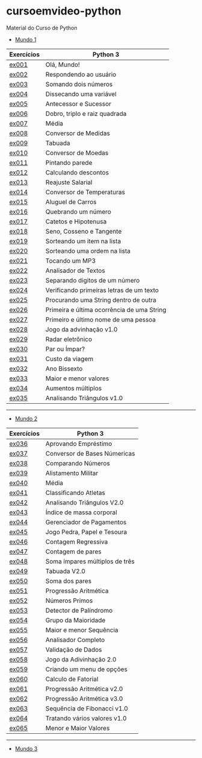 # cursoemvideo-python
 Material do Curso de Python
 
- [Mundo 1](https://github.com/mpaullos/cursoemvideo-python/tree/main/Exercicios/Mundo1)
 
|Exercícios| Python 3 |
| --- | --- 
|[ex001](https://github.com/mpaullos/cursoemvideo-python/blob/main/Exercicios/Mundo1/ex001.py)| Olá, Mundo! |
|[ex002](https://github.com/mpaullos/cursoemvideo-python/blob/main/Exercicios/Mundo1/ex002.py)| Respondendo ao usuário |
|[ex003](https://github.com/mpaullos/cursoemvideo-python/blob/main/Exercicios/Mundo1/ex003.py)| Somando dois números |
|[ex004](https://github.com/mpaullos/cursoemvideo-python/blob/main/Exercicios/Mundo1/ex004.py)| Dissecando uma variável |
|[ex005](https://github.com/mpaullos/cursoemvideo-python/blob/main/Exercicios/Mundo1/ex005.py)| Antecessor e Sucessor |
|[ex006](https://github.com/mpaullos/cursoemvideo-python/blob/main/Exercicios/Mundo1/ex006.py)| Dobro, triplo e raiz quadrada |
|[ex007](https://github.com/mpaullos/cursoemvideo-python/blob/main/Exercicios/Mundo1/ex007.py)| Média
|[ex008](https://github.com/mpaullos/cursoemvideo-python/blob/main/Exercicios/Mundo1/ex008.py)| Conversor de Medidas |
|[ex009](https://github.com/mpaullos/cursoemvideo-python/blob/main/Exercicios/Mundo1/ex009.py)| Tabuada |
|[ex010](https://github.com/mpaullos/cursoemvideo-python/blob/main/Exercicios/Mundo1/ex010.py)| Conversor de Moedas |
|[ex011](https://github.com/mpaullos/cursoemvideo-python/blob/main/Exercicios/Mundo1/ex011.py)| Pintando parede |
|[ex012](https://github.com/mpaullos/cursoemvideo-python/blob/main/Exercicios/Mundo1/ex012.py)| Calculando descontos |
|[ex013](https://github.com/mpaullos/cursoemvideo-python/blob/main/Exercicios/Mundo1/ex013.py)| Reajuste Salarial |
|[ex014](https://github.com/mpaullos/cursoemvideo-python/blob/main/Exercicios/Mundo1/ex014.py)| Conversor de Temperaturas |
|[ex015](https://github.com/mpaullos/cursoemvideo-python/blob/main/Exercicios/Mundo1/ex015.py)| Aluguel de Carros |
|[ex016](https://github.com/mpaullos/cursoemvideo-python/blob/main/Exercicios/Mundo1/ex016.py)| Quebrando um número |
|[ex017](https://github.com/mpaullos/cursoemvideo-python/blob/main/Exercicios/Mundo1/ex017.py)| Catetos e Hipotenusa |
|[ex018](https://github.com/mpaullos/cursoemvideo-python/blob/main/Exercicios/Mundo1/ex018.py)| Seno, Cosseno e Tangente |
|[ex019](https://github.com/mpaullos/cursoemvideo-python/blob/main/Exercicios/Mundo1/ex019.py)| Sorteando um item na lista |
|[ex020](https://github.com/mpaullos/cursoemvideo-python/blob/main/Exercicios/Mundo1/ex020.py)| Sorteando uma ordem na lista |
|[ex021](https://github.com/mpaullos/cursoemvideo-python/blob/main/Exercicios/Mundo1/ex021.py)| Tocando um MP3 |
|[ex022](https://github.com/mpaullos/cursoemvideo-python/blob/main/Exercicios/Mundo1/ex022.py)| Analisador de Textos |
|[ex023](https://github.com/mpaullos/cursoemvideo-python/blob/main/Exercicios/Mundo1/ex023.py)| Separando digitos de um número |
|[ex024](https://github.com/mpaullos/cursoemvideo-python/blob/main/Exercicios/Mundo1/ex024.py)| Verificando primeiras letras de um texto |
|[ex025](https://github.com/mpaullos/cursoemvideo-python/blob/main/Exercicios/Mundo1/ex025.py)| Procurando uma String dentro de outra |
|[ex026](https://github.com/mpaullos/cursoemvideo-python/blob/main/Exercicios/Mundo1/ex026.py)| Primeira e última ocorrência de uma String |
|[ex027](https://github.com/mpaullos/cursoemvideo-python/blob/main/Exercicios/Mundo1/ex027.py)| Primeiro e último nome de uma pessoa |
|[ex028](https://github.com/mpaullos/cursoemvideo-python/blob/main/Exercicios/Mundo1/ex028.py)| Jogo da advinhação v1.0 |
|[ex029](https://github.com/mpaullos/cursoemvideo-python/blob/main/Exercicios/Mundo1/ex029.py)| Radar eletrônico |
|[ex030](https://github.com/mpaullos/cursoemvideo-python/blob/main/Exercicios/Mundo1/ex030.py)| Par ou Ímpar? |
|[ex031](https://github.com/mpaullos/cursoemvideo-python/blob/main/Exercicios/Mundo1/ex031.py)| Custo da viagem |
|[ex032](https://github.com/mpaullos/cursoemvideo-python/blob/main/Exercicios/Mundo1/ex032.py)| Ano Bissexto |
|[ex033](https://github.com/mpaullos/cursoemvideo-python/blob/main/Exercicios/Mundo1/ex033.py)| Maior e menor valores |
|[ex034](https://github.com/mpaullos/cursoemvideo-python/blob/main/Exercicios/Mundo1/ex034.py)| Aumentos múltiplos |
|[ex035](https://github.com/mpaullos/cursoemvideo-python/blob/main/Exercicios/Mundo1/ex035.py)| Analisando Triângulos v1.0 |

---
- [Mundo 2](https://github.com/mpaullos/cursoemvideo-python/tree/main/Exercicios/Mundo2)

|Exercícios| Python 3 |
| --- | --- 
|[ex036](https://github.com/mpaullos/cursoemvideo-python/blob/main/Exercicios/Mundo2/ex036.py)| Aprovando Empréstimo |
|[ex037](https://github.com/mpaullos/cursoemvideo-python/blob/main/Exercicios/Mundo2/ex037.py)| Conversor de Bases Númericas |
|[ex038](https://github.com/mpaullos/cursoemvideo-python/blob/main/Exercicios/Mundo2/ex038.py)| Comparando Números |
|[ex039](https://github.com/mpaullos/cursoemvideo-python/blob/main/Exercicios/Mundo2/ex039.py)| Alistamento Militar |
|[ex040](https://github.com/mpaullos/cursoemvideo-python/blob/main/Exercicios/Mundo2/ex040.py)| Média |
|[ex041](https://github.com/mpaullos/cursoemvideo-python/blob/main/Exercicios/Mundo2/ex041.py)| Classificando Atletas |
|[ex042](https://github.com/mpaullos/cursoemvideo-python/blob/main/Exercicios/Mundo2/ex042.py)| Analisando Triângulos V2.0 |
|[ex043](https://github.com/mpaullos/cursoemvideo-python/blob/main/Exercicios/Mundo2/ex043.py)| Índice de massa corporal |
|[ex044](https://github.com/mpaullos/cursoemvideo-python/blob/main/Exercicios/Mundo2/ex044.py)| Gerenciador de Pagamentos |
|[ex045](https://github.com/mpaullos/cursoemvideo-python/blob/main/Exercicios/Mundo2/ex045.py)| Jogo Pedra, Papel e Tesoura |
|[ex046](https://github.com/mpaullos/cursoemvideo-python/blob/main/Exercicios/Mundo2/ex046.py)| Contagem Regressiva |
|[ex047](https://github.com/mpaullos/cursoemvideo-python/blob/main/Exercicios/Mundo2/ex047.py)| Contagem de pares |
|[ex048](https://github.com/mpaullos/cursoemvideo-python/blob/main/Exercicios/Mundo2/ex048.py)| Soma ímpares múltiplos de três |
|[ex049](https://github.com/mpaullos/cursoemvideo-python/blob/main/Exercicios/Mundo2/ex049.py)| Tabuada V2.0 |
|[ex050](https://github.com/mpaullos/cursoemvideo-python/blob/main/Exercicios/Mundo2/ex050.py)| Soma dos pares |
|[ex051](https://github.com/mpaullos/cursoemvideo-python/blob/main/Exercicios/Mundo2/ex051.py)| Progressão Aritmética |
|[ex052](https://github.com/mpaullos/cursoemvideo-python/blob/main/Exercicios/Mundo2/ex052.py)| Números Primos |
|[ex053](https://github.com/mpaullos/cursoemvideo-python/blob/main/Exercicios/Mundo2/ex053.py)| Detector de Palíndromo |
|[ex054](https://github.com/mpaullos/cursoemvideo-python/blob/main/Exercicios/Mundo2/ex054.py)| Grupo da Maioridade |
|[ex055](https://github.com/mpaullos/cursoemvideo-python/blob/main/Exercicios/Mundo2/ex055.py)| Maior e menor Sequência |
|[ex056](https://github.com/mpaullos/cursoemvideo-python/blob/main/Exercicios/Mundo2/ex056.py)| Analisador Completo |
|[ex057](https://github.com/mpaullos/cursoemvideo-python/blob/main/Exercicios/Mundo2/ex057.py)| Validação de Dados |
|[ex058](https://github.com/mpaullos/cursoemvideo-python/blob/main/Exercicios/Mundo2/ex058.py)| Jogo da Adivinhação 2.0 |
|[ex059](https://github.com/mpaullos/cursoemvideo-python/blob/main/Exercicios/Mundo2/ex059.py)| Criando um menu de opções |
|[ex060](https://github.com/mpaullos/cursoemvideo-python/blob/main/Exercicios/Mundo2/ex060.py)| Calculo de Fatorial |
|[ex061](https://github.com/mpaullos/cursoemvideo-python/blob/main/Exercicios/Mundo2/ex061.py)| Progressão Aritmética v2.0 |
|[ex062](https://github.com/mpaullos/cursoemvideo-python/blob/main/Exercicios/Mundo2/ex062.py)| Progressão Aritmética v3.0 |
|[ex063](https://github.com/mpaullos/cursoemvideo-python/blob/main/Exercicios/Mundo2/ex063.py)| Sequência de Fibonacci v1.0 |
|[ex064](https://github.com/mpaullos/cursoemvideo-python/blob/main/Exercicios/Mundo2/ex064.py)| Tratando vários valores v1.0 |
|[ex065](https://github.com/mpaullos/cursoemvideo-python/blob/main/Exercicios/Mundo2/ex065.py)| Menor e Maior Valores |

---

- [Mundo 3](https://github.com/mpaullos/cursoemvideo-python/tree/main/Exercicios/Mundo3)

